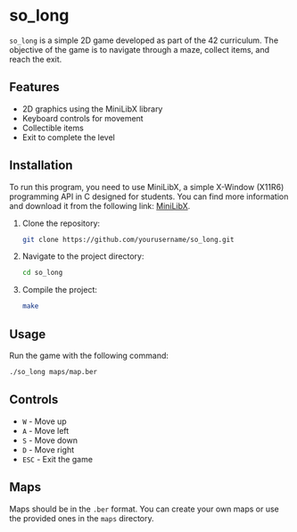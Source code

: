 # so_long

`so_long` is a simple 2D game developed as part of the 42 curriculum. The objective of the game is to navigate through a maze, collect items, and reach the exit.

## Features

- 2D graphics using the MiniLibX library
- Keyboard controls for movement
- Collectible items
- Exit to complete the level

## Installation

To run this program, you need to use MiniLibX, a simple X-Window (X11R6) programming API in C designed for students. You can find more information and download it from the following link: [MiniLibX](https://github.com/42Paris/minilibx-linux).

1. Clone the repository:
	```sh
	git clone https://github.com/yourusername/so_long.git
	```
2. Navigate to the project directory:
	```sh
	cd so_long
	```
3. Compile the project:
	```sh
	make
	```

## Usage

Run the game with the following command:
```sh
./so_long maps/map.ber
```

## Controls

- `W` - Move up
- `A` - Move left
- `S` - Move down
- `D` - Move right
- `ESC` - Exit the game

## Maps

Maps should be in the `.ber` format. You can create your own maps or use the provided ones in the `maps` directory.
